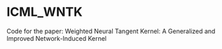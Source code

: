 # ICML_WNTK
Code for the paper: Weighted Neural Tangent Kernel: A Generalized and Improved Network-Induced Kernel
